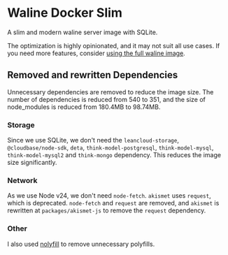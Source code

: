 # Waline Docker Slim

A slim and modern waline server image with SQLite.

The optimization is highly opinionated, and it may not suit all use cases. If you need more features, consider [using the full waline image](https://waline.js.org/guide/deploy/vps.html#docker-%E9%83%A8%E7%BD%B2).

## Removed and rewritten Dependencies

Unnecessary dependencies are removed to reduce the image size. The number of dependencies is reduced from 540 to 351, and the size of node_modules is reduced from 180.4MB to 98.74MB.

### Storage

Since we use SQLite, we don't need the `leancloud-storage`, `@cloudbase/node-sdk`, `deta`, `think-model-postgresql`, `think-model-mysql`, `think-model-mysql2` and `think-mongo` dependency. This reduces the image size significantly.

### Network

As we use Node v24, we don't need `node-fetch`. `akismet` uses `request`, which is deprecated. `node-fetch` and `request` are removed, and `akismet` is rewritten at `packages/akismet-js` to remove the `request` dependency.

### Other

I also used [nolyfill](https://github.com/sukkaw/nolyfill) to remove unnecessary polyfills.
